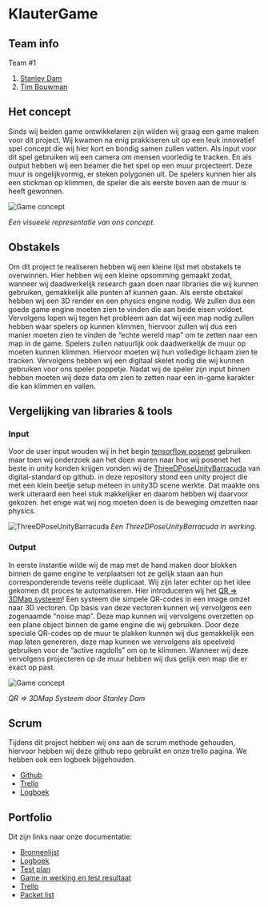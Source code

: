 # KlauterGame

## Team info

Team #1
  1. [Stanley Dam](https://github.com/Stanley-Dam)
  2. [Tim Bouwman](https://github.com/TimBouwman)

## Het concept

Sinds wij beiden game ontwikkelaren zijn wilden wij graag een game maken voor dit project. Wij kwamen na enig prakkiseren uit op een leuk innovatief spel concept die wij hier kort en bondig samen zullen vatten.
Als input voor dit spel gebruiken wij een camera om mensen voorledig te tracken. En als output hebben wij een beamer die het spel op een muur projecteert. Deze muur is ongelijkvormig, er steken polygonen uit. De spelers kunnen hier als een stickman op klimmen, de speler die als eerste boven aan de muur is heeft gewonnen.

![Game concept](http://maclout.com/klautergame/gameconcept/Game_Concept.png)

_Een visueele representatie van ons concept._

## Obstakels

Om dit project te realiseren hebben wij een kleine lijst met obstakels te overwinnen. Hier
hebben wij een kleine opsomming gemaakt zodat, wanneer wij daadwerkelijk research gaan
doen naar libraries die wij kunnen gebruiken, gemakkelijk alle punten af kunnen gaan.
Als eerste obstakel hebben wij een 3D render en een physics engine nodig. We zullen dus een
goede game engine moeten zien te vinden die aan beide eisen voldoet.
Vervolgens lopen wij tegen het probleem aan dat wij een map nodig zullen hebben waar
spelers op kunnen klimmen, hiervoor zullen wij dus een manier moeten zien te vinden de
“echte wereld map” om te zetten naar een map in de game.
Spelers zullen natuurlijk ook daadwerkelijk de muur op moeten kunnen klimmen. Hiervoor
moeten wij hun volledige lichaam zien te tracken. Vervolgens hebben wij een digitaal skelet
nodig die wij kunnen gebruiken voor ons speler poppetje.
Nadat wij de speler zijn input binnen hebben moeten wij deze data om zien te zetten naar een
in-game karakter die kan klimmen en vallen.

## Vergelijking van libraries & tools

### Input

Voor de user input wouden wij in het begin [tensorflow posenet](https://github.com/tensorflow/tfjs-models/tree/master/posenet) gebruiken maar toen wij onderzoek aan het doen waren naar hoe wij posenet het beste in unity konden krijgen vonden wij de [ThreeDPoseUnityBarracuda](https://github.com/digital-standard/ThreeDPoseUnityBarracuda) van digital-standard op github. in deze repository stond een unity project die met een klein beetje setup meteen in unity3D scene werkte. Dat maakte ons werk uiteraard een heel stuk makkelijker en daarom hebben wij daarvoor gekozen. het enige wat wij nog moeten doen is de beweging omzetten naar physics.

![ThreeDPoseUnityBarracuda](https://github.com/digital-standard/ThreeDPoseUnityBarracuda/blob/master/Assets/StreamingAssets/ScreenShots/unity_wiper_too_big.PNG)
_Een ThreeDPoseUnityBarracuda in werking._

### Output

In eerste instantie wilde wij de map met de hand maken door blokken binnen de game engine te verplaatsen tot ze gelijk staan aan hun corresponderende tevens reële duplicaat. Wij zijn later echter op het idee gekomen dit proces te automatiseren.
Hier introduceren wij het [QR => 3DMap systeem](https://github.com/Stanley-Dam/QRToMapUnity)! Een systeem die simpele QR-codes in een image omzet naar 3D vectoren. Op basis van deze vectoren kunnen wij vervolgens een zogenaamde “noise map”. Deze map kunnen wij vervolgens overzetten op een plane object binnen de game engine die wij gebruiken.
Door deze speciale QR-codes op de muur te plakken kunnen wij dus gemakkelijk een map laten genereren, deze map kunnen we vervolgens als speelveld gebruiken voor de “active ragdolls” om op te klimmen. Wanneer wij deze vervolgens projecteren op de muur hebben wij dus gelijk een map die er exact op past. 

![Game concept](http://maclout.com/klautergame/gameconcept/QRToMap.png)

_QR => 3DMap Systeem door Stanley Dam_

## Scrum

Tijdens dit project hebben wij ons aan de scrum methode gehouden, hiervoor hebben wij deze github repo gebruikt en onze trello pagina.
We hebben ook een logboek bijgehouden.
 * [Github](https://github.com/TimBouwman/KlauterGame)
 * [Trello](https://trello.com/b/3TJg7tu1/klauter-game)
 * [Logboek](https://drive.google.com/file/d/14VioDuYl6Uj4FIM25CZNXeuKN10XYHg6/view?usp=sharing)

## Portfolio

Dit zijn links naar onze documentatie:

 * [Bronnenlijst](https://docs.google.com/document/d/1UM-okvRDE-k7mv25ZLIc7dJOAEY0Idz9P0P2i9AQrsc/edit?usp=sharing)
 * [Logboek](https://drive.google.com/file/d/14VioDuYl6Uj4FIM25CZNXeuKN10XYHg6/view?usp=sharing)
 * [Test plan](https://docs.google.com/document/d/1aE_iQHHHYf8DPlLhrkjpY4dOlStucb_iAi5EafhHoTI/edit?usp=sharing)
 * [Game in werking en test resultaat](https://www.youtube.com/watch?v=TkWeqh1pLaA&feature=youtu.be)
 * [Trello](https://trello.com/b/3TJg7tu1/klauter-game)
 * [Packet list](https://docs.google.com/spreadsheets/d/1sO6xQE3OJJMnTjGyyGFFbH32yej5ryA2hlKZ6-13m8c/edit?usp=sharing)
